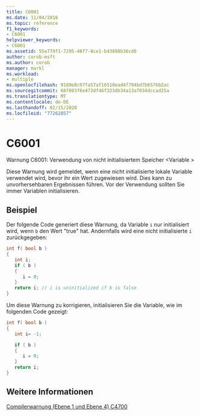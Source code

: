 ```yaml
---
title: C6001
ms.date: 11/04/2016
ms.topic: reference
f1_keywords:
- C6001
helpviewer_keywords:
- C6001
ms.assetid: 55e779f1-7295-48f7-8ce1-b43898b36cd8
author: corob-msft
ms.author: corob
manager: markl
ms.workload:
- multiple
ms.openlocfilehash: 9189e8c97fa57af16518ead4f794bd7b6576b2ac
ms.sourcegitcommit: 68f893f6e472df46f323db34a13a7034dccad25a
ms.translationtype: MT
ms.contentlocale: de-DE
ms.lasthandoff: 02/15/2020
ms.locfileid: "77262857"
---
```

# <a name="c6001"></a>C6001
Warnung C6001: Verwendung von nicht initialisiertem Speicher \<Variable >

 Diese Warnung wird gemeldet, wenn eine nicht initialisierte lokale Variable verwendet wird, bevor ihr ein Wert zugewiesen wird. Dies kann zu unvorhersehbaren Ergebnissen führen. Vor der Verwendung sollten Sie immer Variablen initialisieren.

## <a name="example"></a>Beispiel
 Der folgende Code generiert diese Warnung, da Variable `i` nur initialisiert wird, wenn `b` den Wert "true" hat. Andernfalls wird eine nicht initialisierte `i` zurückgegeben:

```cpp
int f( bool b )
{
   int i;
   if ( b )
   {
      i = 0;
   }
   return i; // i is uninitialized if b is false
}
```

 Um diese Warnung zu korrigieren, initialisieren Sie die Variable, wie im folgenden Code gezeigt:

```cpp
int f( bool b )
{
   int i= -1;

   if ( b )
   {
      i = 0;
   }
   return i;
}
```

## <a name="see-also"></a>Weitere Informationen
 [Compilerwarnung (Ebene 1 und Ebene 4) C4700](/cpp/error-messages/compiler-warnings/compiler-warning-level-1-and-level-4-c4700)
